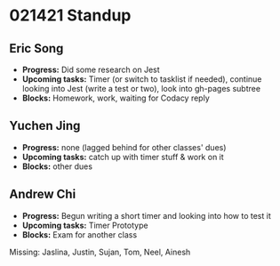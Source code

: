 # 021421 Standup

## Eric Song
- **Progress:** Did some research on Jest
- **Upcoming tasks:** Timer (or switch to tasklist if needed), continue looking into Jest (write a test or two), look into gh-pages subtree
- **Blocks:** Homework, work, waiting for Codacy reply

## Yuchen Jing
- **Progress:** none (lagged behind for other classes' dues)
- **Upcoming tasks:** catch up with timer stuff & work on it
- **Blocks:** other dues

## Andrew Chi
- **Progress:**  Begun writing a short timer and looking into how to test it
- **Upcoming tasks:** Timer Prototype
- **Blocks:** Exam for another class

Missing: Jaslina, Justin, Sujan, Tom, Neel, Ainesh
